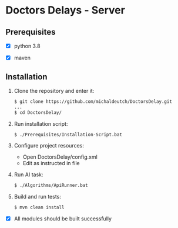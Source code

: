 # Doctors Delays - Server

## Prerequisites

 - [x] python 3.8

 - [x] maven

## Installation

1. Clone the repository and enter it:

    ```sh
    $ git clone https://github.com/michaldeutch/DoctorsDelay.git
    ...
    $ cd DoctorsDelay/
    ```
2. Run installation script:
    ```sh
    $ ./Prerequisites/Installation-Script.bat
    ```
   
3. Configure project resources:
    
    - Open DoctorsDelay/config.xml
    - Edit as instructed in file
    
4. Run AI task:
    ```sh
    $ ./Algorithms/ApiRunner.bat
    ```
   
5. Build and run tests:
    ```sh
    $ mvn clean install
    ```
   
- [x] All modules should be built successfully

